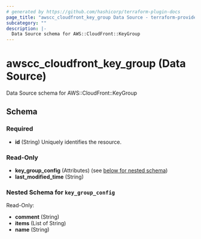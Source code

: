 ```yaml
---
# generated by https://github.com/hashicorp/terraform-plugin-docs
page_title: "awscc_cloudfront_key_group Data Source - terraform-provider-awscc"
subcategory: ""
description: |-
  Data Source schema for AWS::CloudFront::KeyGroup
---
```


# awscc_cloudfront_key_group (Data Source)

Data Source schema for AWS::CloudFront::KeyGroup



<!-- schema generated by tfplugindocs -->
## Schema

### Required

- **id** (String) Uniquely identifies the resource.

### Read-Only

- **key_group_config** (Attributes) (see [below for nested schema](#nestedatt--key_group_config))
- **last_modified_time** (String)

<a id="nestedatt--key_group_config"></a>
### Nested Schema for `key_group_config`

Read-Only:

- **comment** (String)
- **items** (List of String)
- **name** (String)


